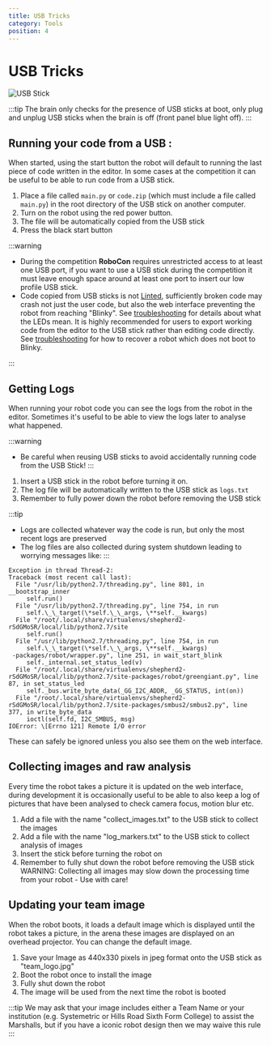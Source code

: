 ```yaml
---
title: USB Tricks
category: Tools
position: 4
---
```

# USB Tricks

![USB Stick](/images/usbstick.jpg)

:::tip
The brain only checks for the presence of USB sticks at boot, only plug and unplug USB sticks when the brain is off (front panel blue light off).
:::

## Running your code from a USB :

When started, using the start button the robot will default to running the last piece of code written in the editor. In some cases at the competition it can be useful to be able to run code from a USB stick.

1. Place a file called `main.py` or `code.zip` (which must include a file called `main.py`) in the root directory of the USB stick on another computer.
2. Turn on the robot using the red power button.
3. The file will be automatically copied from the USB stick
4. Press the black start button

:::warning

* During the competition **RoboCon** requires unrestricted access to at least one USB port, if you want to use a USB stick during the competition it must leave enough space around at least one port to insert our low profile USB stick.
* Code copied from USB sticks is not [Linted](https://en.wikipedia.org/wiki/Lint_%28software%29), sufficiently broken code may crash not just the user code, but also the web interface preventing the robot from reaching "Blinky". See [troubleshooting](https://hr-robocon.org/docs/troubleshooting.html#troubleshooting) for details about what the LEDs mean. It is highly recommended for users to export working code from the editor to the USB stick rather than editing code directly. See [troubleshooting]((https://hr-robocon.org/docs/troubleshooting.html#the-brainbox-appears-to-power-up-but-i-can-t-connect-to-the-website-and-the-blue-led-lights-but-never-starts-flashing).) for how to recover a robot which does not boot to Blinky.

:::

## Getting Logs

When running your robot code you can see the logs from the robot in the editor. Sometimes it's useful to be able to view the logs later to analyse what happened.

:::warning

* Be careful when reusing USB sticks to avoid accidentally running code from the USB Stick!
  :::

1. Insert a USB stick in the robot before turning it on.
2. The log file will be automatically written to the USB stick as `logs.txt`
3. Remember to fully power down the robot before removing the USB stick

:::tip

* Logs are collected whatever way the code is run, but only the most recent logs are preserved
* The log files are also collected during system shutdown leading to worrying messages like:
  :::


```
Exception in thread Thread-2:
Traceback (most recent call last):
  File "/usr/lib/python2.7/threading.py", line 801, in __bootstrap_inner
     self.run()
  File "/usr/lib/python2.7/threading.py", line 754, in run
     self.\_\_target(\*self.\_\_args, \**self.__kwargs)
  File "/root/.local/share/virtualenvs/shepherd2-rSdGMoSR/local/lib/python2.7/site
     self.run()
  File "/usr/lib/python2.7/threading.py", line 754, in run
     self.\_\_target(\*self.\_\_args, \**self.__kwargs)
 -packages/robot/wrapper.py", line 251, in wait_start_blink
     self._internal.set_status_led(v)
  File "/root/.local/share/virtualenvs/shepherd2-rSdGMoSR/local/lib/python2.7/site-packages/robot/greengiant.py", line 87, in set_status_led
     self._bus.write_byte_data(_GG_I2C_ADDR, _GG_STATUS, int(on))
  File "/root/.local/share/virtualenvs/shepherd2-rSdGMoSR/local/lib/python2.7/site-packages/smbus2/smbus2.py", line 377, in write_byte_data
     ioctl(self.fd, I2C_SMBUS, msg)
IOError: \[Errno 121] Remote I/O error
```

 These can safely be ignored unless you also see them on the web interface.

## Collecting images and raw analysis

Every time the robot takes a picture it is updated on the web interface, during development it is occasionally useful to be able to also keep a log of pictures that have been analysed to check camera focus, motion blur etc.

1. Add a file with the name "collect_images.txt" to the USB stick to collect the images
2. Add a file with the name "log_markers.txt" to the USB stick to collect analysis of images
3. Insert the stick before turning the robot on
4. Remember to fully shut down the robot before removing the USB stick
   WARNING: Collecting all images may slow down the processing time from your robot - Use with care!

## Updating your team image

When the robot boots, it loads a default image which is displayed until the robot takes a picture, in the arena these images are displayed on an overhead projector. You can change the default image.

1. Save your Image as 440x330 pixels in jpeg format onto the USB stick as "team_logo.jpg"
2. Boot the robot once to install the image
3. Fully shut down the robot
4. The image will be used from the next time the robot is booted

:::tip
We may ask that your image includes either a Team Name or your institution (e.g. Systemetric or Hills Road Sixth Form College) to assist the Marshalls, but if you have a iconic robot design then we may waive this rule
:::
